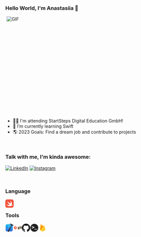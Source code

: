 ### Hello World, I'm Anastasiia  👋

 <img align="right" alt="GIF" src="https://github.com/arsentieva/arsentieva/blob/main/code.gif?raw=true" width="500" height="320" />
 
- 👩‍💻 I'm attending StartSteps Digital Education GmbH!
- 🌱 I’m currently learning Swift
- 🌎 2023 Goals: Find a dream job and contribute to projects

<br />

###  Talk with me, I'm kinda awesome:

[![LinkedIn](https://img.shields.io/badge/LinkedIn-%230077B5.svg?logo=linkedin&logoColor=white)](https://www.linkedin.com/in/anastasiia-smirnova-alyaseva/) 
[![Instagram](https://img.shields.io/badge/Instagram-%23E4405F.svg?logo=Instagram&logoColor=white)](https://instagram.com/@anastasia_als_) 

<br />

### Language

<img align="left" alt="Swift" width="26px" src="https://raw.githubusercontent.com/github/explore/80688e429a7d4ef2fca1e82350fe8e3517d3494d/topics/swift/swift.png" />

<br />

### Tools

<img align="left" alt="XCode" width="26px" src="https://raw.githubusercontent.com/github/explore/80688e429a7d4ef2fca1e82350fe8e3517d3494d/topics/xcode/xcode.png" />
<img align="left" alt="Git" width="26px" src="https://raw.githubusercontent.com/github/explore/80688e429a7d4ef2fca1e82350fe8e3517d3494d/topics/git/git.png" />
<img align="left" alt="GitHub" width="26px" src="https://raw.githubusercontent.com/github/explore/78df643247d429f6cc873026c0622819ad797942/topics/github/github.png" />
<img align="left" alt="Terminal" width="26px" src="https://raw.githubusercontent.com/github/explore/80688e429a7d4ef2fca1e82350fe8e3517d3494d/topics/terminal/terminal.png" />
<img align="left" alt="Firebase" width="26px" src="https://raw.githubusercontent.com/github/explore/80688e429a7d4ef2fca1e82350fe8e3517d3494d/topics/firebase/firebase.png" />
<br />
